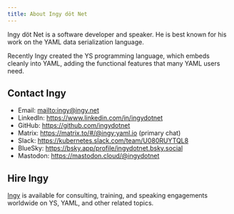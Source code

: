 ```yaml
---
title: About Ingy döt Net
---
```


Ingy döt Net is a software developer and speaker.
He is best known for his work on the YAML data serialization language.

Recently Ingy created the YS programming language, which embeds cleanly into
YAML, adding the functional features that many YAML users need.


## Contact Ingy

* Email: <mailto:ingy@ingy.net>
* LinkedIn: <https://www.linkedin.com/in/ingydotnet>
* GitHub: <https://github.com/ingydotnet>
* Matrix: <https://matrix.to/#/@ingy:yaml.io> (primary chat)
* Slack: <https://kubernetes.slack.com/team/U080RUYTQL8>
* BlueSky: <https://bsky.app/profile/ingydotnet.bsky.social>
* Mastodon: <https://mastodon.cloud/@ingydotnet>


## Hire Ingy

[Ingy](https://yamlscript.org/ingydotnet) is available for consulting,
training, and speaking engagements worldwide on YS, YAML, and other related
topics.
